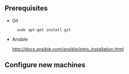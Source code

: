 
Prerequisites
-------------

- Git

        sudo apt-get install git

- Ansible

  http://docs.ansible.com/ansible/intro_installation.html


Configure new machines
----------------------

